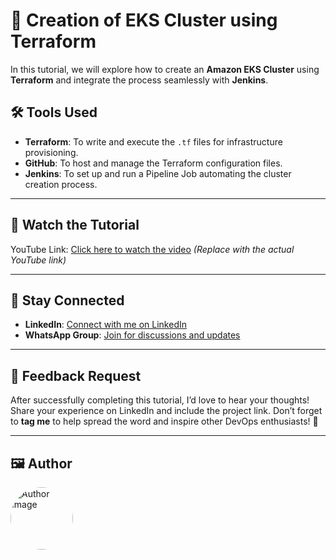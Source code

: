 # 🚀 Creation of EKS Cluster using Terraform

In this tutorial, we will explore how to create an **Amazon EKS Cluster** using **Terraform** and integrate the process seamlessly with **Jenkins**.

## 🛠️ Tools Used

- **Terraform**: To write and execute the `.tf` files for infrastructure provisioning.
- **GitHub**: To host and manage the Terraform configuration files.
- **Jenkins**: To set up and run a Pipeline Job automating the cluster creation process.

---

## 🎥 Watch the Tutorial

YouTube Link: [Click here to watch the video](#)
*(Replace with the actual YouTube link)*

---

## 🔗 Stay Connected

- **LinkedIn**: [Connect with me on LinkedIn](https://www.linkedin.com/in/kastro-kiran/)
- **WhatsApp Group**: [Join for discussions and updates](https://chat.whatsapp.com/EGw6ZlwUHZc82cA0vXFnwm)

---

## 💬 Feedback Request

After successfully completing this tutorial, I’d love to hear your thoughts! Share your experience on LinkedIn and include the project link. Don’t forget to **tag me** to help spread the word and inspire other DevOps enthusiasts! 🌟

---

## 🖼️ Author

<img src="https://media.licdn.com/dms/image/v2/D5603AQHJB_lF1d9OSw/profile-displayphoto-shrink_800_800/profile-displayphoto-shrink_800_800/0/1718971147172?e=1742428800&v=beta&t=TyPcl_ilizNzxeGC2NIidGTn5sYlACFpDOJg2xhc2sY" alt="Author Image" width="100" style="border-radius: 50%;">
